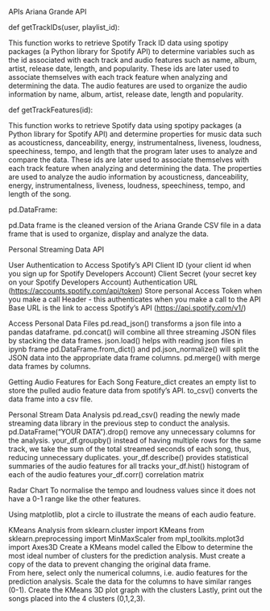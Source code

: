 APIs
Ariana Grande API

def getTrackIDs(user, playlist_id):

This function works to retrieve Spotify Track ID data using spotipy packages (a Python library for Spotify API) to determine variables such as the id associated with each track and audio features such as name, album, artist, release date, length, and popularity. These ids are later used to associate themselves with each track feature when analyzing and determining the data. The audio features are used to organize the audio information by name, album, artist, release date, length and popularity. 

def getTrackFeatures(id): 

This function works to retrieve Spotify data using spotipy packages (a Python library for Spotify API)  and determine properties for music data such as acousticness, danceability, energy, instrumentalness, liveness, loudness, speechiness, tempo, and length that the program later uses to analyze and compare the data. These ids are later used to associate themselves with each track feature when analyzing and determining the data. The properties are used to analyze the audio information by acousticness, danceability, energy, instrumentalness, liveness, loudness, speechiness, tempo, and length of the song. 

pd.DataFrame: 

pd.Data frame is the cleaned version of the Ariana Grande CSV file in a data frame that is used to organize, display and analyze the data.


Personal Streaming Data API

User Authentication to Access Spotify’s API
Client ID (your client id when you sign up for Spotify Developers Account)
Client Secret (your secret key on your Spotify Developers Account)
Authentication URL (https://accounts.spotify.com/api/token)
Store personal Access Token when you make a call
Header - this authenticates when you make a call to the API
Base URL is the link to access Spotify’s API (https://api.spotify.com/v1/) 

Access Personal Data Files
pd.read_json() transforms a json file into a pandas dataframe.
pd.concat() will combine all three streaming JSON files by stacking the data frames. 
json.load() helps with reading json files in ipynb frame
pd.DataFrame.from_dict() and pd.json_normalize() will split the JSON data into the appropriate data frame columns. 
pd.merge() with merge data frames by columns.

Getting Audio Features for Each Song
Feature_dict creates an empty list to store the pulled audio feature data from spotify’s API. 
to_csv() converts the data frame into a csv file. 

Personal Stream Data Analysis
pd.read_csv() reading the newly made streaming data library in the previous step to conduct the analysis.
pd.DataFrame(“YOUR DATA”).drop() remove any unnecessary columns for the analysis.
your_df.groupby() instead of having multiple rows for the same track, we take the sum of the total streamed seconds of each song, thus, reducing unnecessary duplicates. 
your_df.describe() provides statistical summaries of the audio features for all tracks
your_df.hist() histogram of each of the audio features
your_df.corr() correlation matrix

Radar Chart
To normalise the tempo and loudness values since it does not have a 0-1 range like the other features. 

Using matplotlib, plot a circle to illustrate the means of each audio feature.

KMeans Analysis
from sklearn.cluster import KMeans
from sklearn.preprocessing import MinMaxScaler
from mpl_toolkits.mplot3d import Axes3D
Create a KMeans model called the Elbow to determine the most ideal number of clusters for the prediction analysis. 
Must create a copy of the data to prevent changing the original data frame.  
From here, select only the numerical columns, i.e. audio features for the prediction analysis.
Scale the data for the columns to have similar ranges (0-1). 
Create the KMeans 3D plot graph with the clusters 
Lastly, print out the songs placed into the 4 clusters (0,1,2,3). 

